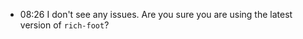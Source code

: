 
- 08:26 
	I don't see any issues.
	Are you sure you are using the latest version of `rich-foot`?
	 